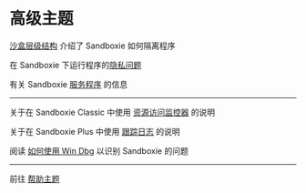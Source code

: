 # 高级主题

[沙盒层级结构](SandboxHierarchy.md) 介绍了 Sandboxie 如何隔离程序

在 Sandboxie 下运行程序的[隐私问题](PrivacyConcerns.md)

有关 Sandboxie [服务程序](ServicePrograms.md) 的信息

***

关于在 Sandboxie Classic 中使用 [资源访问监控器](ResourceAccessMonitor.md) 的说明

关于在 Sandboxie Plus 中使用 [跟踪日志](../PlusContent/zh_CN/TraceLog.md) 的说明

阅读 [如何使用 Win Dbg](HowToUseWinDbg.md) 以识别 Sandboxie 的问题

***
前往 [帮助主题](HelpTopics.md)